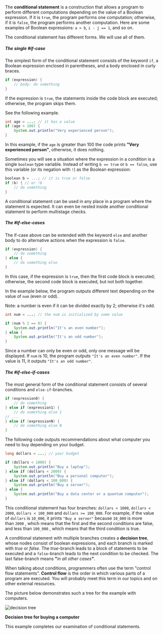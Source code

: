 The **conditional statement** is a construction that allows a program to perform different computations depending on the value of a Boolean expression. If it is `true`, the program performs one computation; otherwise, if it is `false`, the program performs another computation. Here are some examples of Boolean expressions: `a > b`, `i - j == 1`, and so on.

The conditional statement has different forms. We will use all of them.

##### The single #if-case

The simplest form of the conditional statement consists of the keyword `if`, a Boolean expression enclosed in parentheses, and a body enclosed in curly braces.

```java
if (expression) {
    // body: do something
}
```

If the expression is `true`, the statements inside the code block are executed; otherwise, the program skips them.

See the following example.

```java
int age = ...; // it has a value
if (age > 100) {
    System.out.println("Very experienced person");
}
```

In this example, if the `age` is greater than 100 the code prints **"Very experienced person"**, otherwise, it does nothing.

Sometimes you will see a situation where the expression in a condition is a single `boolean` type variable. Instead of writing `b == true` or `b == false`, use this variable (or its negation with `!`) as the Boolean expression:

```kotlin
boolean b = ...; // it is true or false
if (b) { // or !b
    // do something
}
```

A conditional statement can be used in any place in a program where the statement is expected. It can even be nested inside another conditional statement to perform multistage checks.

##### The #if-else-cases

The if-case above can be extended with the keyword `else` and another body to do alternative actions when the expression is `false`.

```java
if (expression) {    
    // do something
} else {
    // do something else
} 
```

In this case, if the expression is `true`, then the first code block is executed; otherwise, the second code block is executed, but not both together.

In the example below, the program outputs different text depending on the value of `num` (even or odd).

Note: a number is even if it can be divided exactly by 2; otherwise it's odd.

```java
int num = ...; // the num is initialized by some value

if (num % 2 == 0) {
    System.out.println("It's an even number");
} else {    
    System.out.println("It's an odd number");
}
```

Since a number can only be even or odd, only one message will be displayed. If `num` is 10, the program outputs `"It's an even number"`. If the value is 11, it outputs `"It's an odd number"`.

##### The #if-else-if-cases

The most general form of the conditional statement consists of several conditions and `else-if`-branches.

```java
if (expression0) {
    // do something
} else if (expression1) {
    // do something else 1
// ...
} else if (expressionN) {
    // do something else N
}
```

The following code outputs recommendations about what computer you need to buy depending on your budget.

```java
long dollars = ...; // your budget

if (dollars < 1000) {
    System.out.println("Buy a laptop");
} else if (dollars < 2000) {
    System.out.println("Buy a personal computer");
} else if (dollars < 100_000) {
    System.out.println("Buy a server");
} else {
    System.out.println("Buy a data center or a quantum computer");
}
```

This conditional statement has four branches: `dollars < 1000`, `dollars < 2000`, `dollars < 100_000` and `dollars >= 100_000`. For example, if the value of `dollars` is `10_000`, it prints `"Buy a server"` because `10_000` is more than `2000` , which means that the first and the second conditions are false, and less than `100_000` , which means that the third condition is true.

A conditional statement with multiple branches creates a **decision tree**, whose nodes consist of boolean expressions, and each branch is marked with _true_ or _false_. The _true_-branch leads to a block of statements to be executed and a `false`-branch leads to the next condition to be checked. The last false-branch means **"**_in all other cases_**"**.

When talking about conditions, programmers often use the term "control flow statements". **Control flow** is the order in which various parts of a program are executed. You will probably meet this term in our topics and on other external resources.

The picture below demonstrates such a tree for the example with computers.

![decision tree](https://ucarecdn.com/3825c12e-3146-425b-9c1c-d3b2ecf2495b/)

**Decision tree for buying a computer**

  
This example completes our examination of conditional statements.